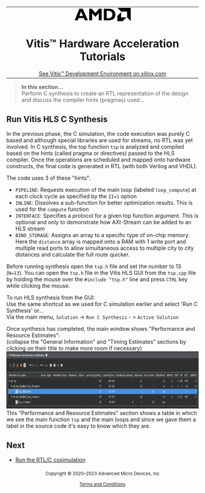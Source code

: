 
<table class="sphinxhide" width="100%">
 <tr width="100%">
    <td align="center"><img src="https://raw.githubusercontent.com/Xilinx/Image-Collateral/main/xilinx-logo.png" width="30%"/><h1>Vitis™ Hardware Acceleration Tutorials</h1>
    <a href="https://www.xilinx.com/products/design-tools/vitis.html">See Vitis™ Development Environment on xilinx.com</a>
    </td>
 </tr>
</table>


> **In this section...**   
Perform C synthesis to create an RTL representation of the design and discuss the compiler hints (pragmas) used... 


## Run Vitis HLS C Synthesis
In the previous phase, the C simulation, the code execution was purely C based and although special libraries are used for streams, no RTL was yet involved.
In C synthesis, the top function `tsp` is analyzed and compiled based on the hints (called pragma or directives) passed to the HLS compiler.  Once the operations are scheduled and mapped onto hardware constructs, the final code is generated in RTL (with both Verilog and VHDL).

The code uses 3 of these "hints":
- `PIPELINE`: Requests execution of the main loop (labeled `loop_compute`) at each clock cycle as specified by the `II=1` option
- `INLINE`: Dissolves a sub-function for better optimization results.  This is used for the `compute` function
- `INTERFACE`: Specifies a protocol for a given top function argument.  This is optional and only to demonstrate how AXI-Stream can be added to an HLS stream
- `BIND_STORAGE`: Assigns an array to a specific type of on-chip memory.  Here the `distance` array is mapped onto a RAM with 1 write port and multiple read ports to allow simultaneous access to multiple city to city distances and calculate the full route quicker.

Before running synthesis open the `tsp.h` file and set the number to 13 (`N=13`). You can open the `tsp.h` file in the Vitis HLS GUI from the `tsp.cpp` file by holding the mouse over the `#include "tsp.h"` line and press `CTRL` key while clicking the mouse.

To run HLS synthesis from the GUI:  
Use the same shortcut as we used for C simulation earlier and select 'Run C Synthesis' or...  
Via the main menu, `Solution` -> `Run C Synthesis` - > `Active Solution`

Once synthesis has completed, the main window shows "Performance and Resource Estimates":  
(collapse the "General Information" and "Timing Estimates" sections by clicking on their title to make more room if necessary)   
<img src="./images/synthesis.png" alt="synthesis" title="synthesis" width="800" height="150">  
This "Performance and Resource Estimates" section shows a table in which we see the main function `tsp` and the main loops and since we gave them a label in the source code it's easy to know which they are.  


## Next

* [Run the RTL/C cosimulation](./cosim.md)



<p class="sphinxhide" align="center"><sub>Copyright © 2020–2023 Advanced Micro Devices, Inc</sub></p>

<p class="sphinxhide" align="center"><sup><a href="https://www.amd.com/en/corporate/copyright">Terms and Conditions</a></sup></p>
